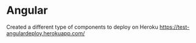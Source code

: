 # Angular 
Created a different type of components to deploy on Heroku 
https://test-angulardeploy.herokuapp.com/
